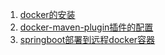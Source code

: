1. [docker的安装](docker的安装.md)
2. [docker-maven-plugin插件的配置](docker-maven-plugin插件的配置.md)
3. [springboot部署到远程docker容器](springboot部署到远程docker容器.md)

